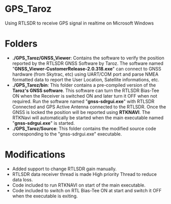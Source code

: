 # GPS_Taroz  
Using RTLSDR to receive GPS signal in realtime on Microsoft Windows  

# Folders  
*  **./GPS_Taroz/GNSS_Viewer**:        Contains the software to verify the position reported by the RTLSDR GNSS Software by Taroz. The software named "**GNSS_Viewer-CustomerRelease-2.0.318.exe**" can connect to GNSS hardware (from Skytrac, etc) using UART/COM port and parse NMEA formatted data to report the User Location, Satellite informations, etc.  
*  **./GPS_Taroz/bin**:                This folder contains a pre-compiled version of the **Taroz's GNSS software**. This software can turn the RTLSDR Bias-Tee ON when the Receiver is switched ON and later turn it OFF when not required. Run the software named "**gnss-sdrgui.exe**" with RTLSDR Connected and GPS Active Antenna connected to the RTLSDR. Once the GNSS is locked the position will be reported using **RTKNAVI**. The RTKNavi will automatically be started when the main executable named "**gnss-sdrgui.exe**" is started.  
*  **./GPS_Taroz/Source**:             This folder contains the modified source code corresponding to the "gnss-sdrgui.exe" executable.  

# Modifications  
* Added support to change RTLSDR gain manually.  
* RTLSDR data receiver thread is made High priority Thread to reduce data loss.  
* Code included to run RTKNAVI on start of the main executable.  
* Code included to switch on RTL Bias-Tee ON at start and switch it OFF when the executable is exiting.  
